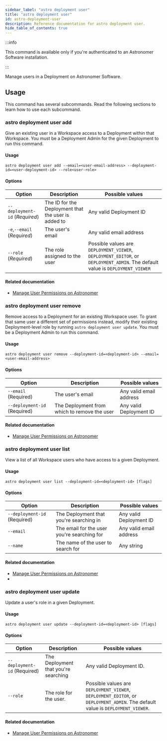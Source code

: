 ```yaml
---
sidebar_label: "astro deployment user"
title: "astro deployment user"
id: astro-deployment-user
description: Reference documentation for astro deployment user.
hide_table_of_contents: true
---
```


:::info 

This command is available only if you're authenticated to an Astronomer Software installation. 

:::

Manage users in a Deployment on Astronomer Software. 

## Usage 

This command has several subcommands. Read the following sections to learn how to use each subcommand.

### astro deployment user add

Give an existing user in a Workspace access to a Deployment within that Workspace. You must be a Deployment Admin for the given Deployment to run this command.

#### Usage

`astro deployment user add --email=<user-email-address> --deployment-id=<user-deployment-id> --role<user-role>`

#### Options

| Option                              | Description                                                         | Possible values                                         |
| --------------------------------- | ------------------------------------------------------------------- | ------------------------------------------------------- |
| `--deployment-id` (_Required_) |The ID for the Deployment that the user is added to     | Any valid Deployment ID                       |
| `-e`,`--email` (_Required_)         | The user's email                                                                                                                          | Any valid email address |
| `--role` (_Required_)          | The role assigned to the user | Possible values are `DEPLOYMENT_VIEWER`, `DEPLOYMENT_EDITOR`, or `DEPLOYMENT_ADMIN`. The default value is `DEPLOYMENT_VIEWER` |

#### Related documentation

- [Manage User Permissions on Astronomer](https://docs.astronomer.io/software/workspace-permissions)

### astro deployment user remove

Remove access to a Deployment for an existing Workspace user. To grant that same user a different set of permissions instead, modify their existing Deployment-level role by running `astro deployment user update`. You must be a Deployment Admin to run this command.

#### Usage

`astro deployment user remove --deployment-id=<deployment-id> --email=<user-email-address>`

#### Options

| Option                              | Description                                                         | Possible values                                         |
| --------------------------------- | ------------------------------------------------------------------- | ------------------------------------------------------- |
| `--email` (Required)         | The user's email                            | Any valid email address
| `--deployment-id` (Required) | The Deployment from which to remove the user | Any valid Deployment ID |

#### Related documentation

- [Manage User Permissions on Astronomer](https://docs.astronomer.io/software/workspace-permissions)

### astro deployment user list

View a list of all Workspace users who have access to a given Deployment.

#### Usage

`astro deployment user list --deployment-id=<deployment-id> [flags]`

#### Options

| Option                              | Description                                                         | Possible values                                         |
| --------------------------------- | ------------------------------------------------------------------- | ------------------------------------------------------- |
| `--deployment-id` (Required) | The Deployment that you're searching in     | Any valid Deployment ID |
| `--email`                    |  The email for the user you're searching for | Any valid email address |
| `--name`                     | The name of the user to search for          | Any string |

#### Related documentation

- [Manage User Permissions on Astronomer](https://docs.astronomer.io/software/workspace-permissions)
- 
### astro deployment user update

Update a user's role in a given Deployment.

#### Usage

`astro deployment user update --deployment-id=<deployment-id> [flags]`

#### Options

| Option                              | Description                                                         | Possible values                                         |
| --------------------------------- | ------------------------------------------------------------------- | ------------------------------------------------------- |
| `--deployment-id` (Required)  | The Deployment that you're searching  | Any valid Deployment ID.                                                                                                                                                           |
| `--role`                     | The role for the user. | Possible values are `DEPLOYMENT_VIEWER`, `DEPLOYMENT_EDITOR`, or `DEPLOYMENT_ADMIN`. The default value is `DEPLOYMENT_VIEWER`. |  

#### Related documentation

- [Manage User Permissions on Astronomer](https://docs.astronomer.io/software/workspace-permissions)